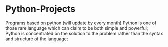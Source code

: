 # Python-Projects
Programs based on python (will update by every month)
Python is one of those rare language which can claim to be both simple and powerful;
Python is concentrated on the solution to the problem rather than the syntax and structure of the language;

